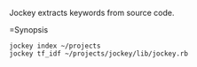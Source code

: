 Jockey extracts keywords from source code.

=Synopsis

    jockey index ~/projects
    jockey tf_idf ~/projects/jockey/lib/jockey.rb

